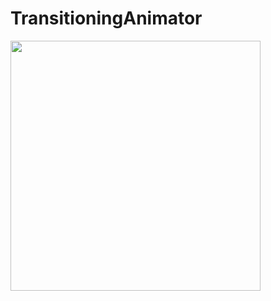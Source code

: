 # TransitioningAnimator

<img src="https://user-images.githubusercontent.com/21167746/112136623-8b578200-8c12-11eb-90ac-cf5dccf72a06.gif" width="400"/>
